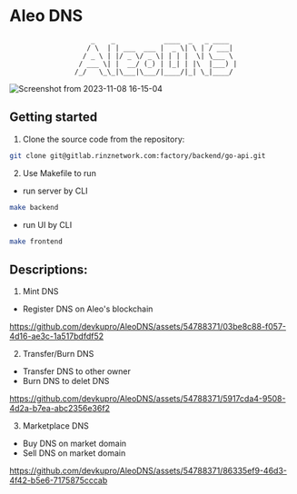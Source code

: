 # Aleo DNS
                        _    _            ____  _   _ ____  
                       / \  | | ___  ___ |  _ \| \ | / ___| 
                      / _ \ | |/ _ \/ _ \| | | |  \| \___ \ 
                     / ___ \| |  __/ (_) | |_| | |\  |___) |
                    /_/   \_\_|\___|\___/|____/|_| \_|____/ 
                    
![Screenshot from 2023-11-08 16-15-04](https://github.com/devkupro/AleoDNS/assets/54788371/ae237b84-aeb9-44c8-8da2-a3b8683bcf6f)

## Getting started
1. Clone the source code from the repository:

```bash
git clone git@gitlab.rinznetwork.com:factory/backend/go-api.git
```
2. Use Makefile to run

- run server by CLI
```bash
make backend
```

- run UI by CLI
```bash
make frontend
```

## Descriptions:
1. Mint DNS
- Register DNS on Aleo's blockchain
  
https://github.com/devkupro/AleoDNS/assets/54788371/03be8c88-f057-4d16-ae3c-1a517bdfdf52
         
2. Transfer/Burn DNS
- Transfer DNS to other owner
- Burn DNS to delet DNS
  
https://github.com/devkupro/AleoDNS/assets/54788371/5917cda4-9508-4d2a-b7ea-abc2356e36f2

3. Marketplace DNS
- Buy DNS on market domain
- Sell DNS on market domain
  
https://github.com/devkupro/AleoDNS/assets/54788371/86335ef9-46d3-4f42-b5e6-7175875cccab



